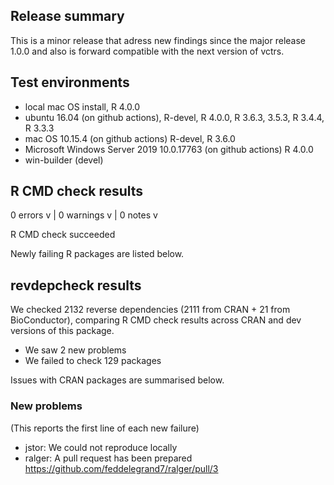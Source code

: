 ## Release summary

This is a minor release that adress new findings since the major release 1.0.0 and also 
is forward compatible with the next version of vctrs. 

## Test environments

* local mac OS install, R 4.0.0
* ubuntu 16.04 (on github actions), R-devel, R 4.0.0, R 3.6.3, 3.5.3, R 3.4.4, R 3.3.3
* mac OS 10.15.4 (on github actions) R-devel, R 3.6.0
* Microsoft Windows Server 2019 10.0.17763 (on github actions) R 4.0.0
* win-builder (devel)

## R CMD check results

0 errors v | 0 warnings v | 0 notes v

R CMD check succeeded

Newly failing R packages are listed below. 

## revdepcheck results

We checked 2132 reverse dependencies (2111 from CRAN + 21 from BioConductor), comparing R CMD check results across CRAN and dev versions of this package.

 * We saw 2 new problems
 * We failed to check 129 packages

Issues with CRAN packages are summarised below.

### New problems
(This reports the first line of each new failure)

* jstor: We could not reproduce locally
* ralger: A pull request has been prepared https://github.com/feddelegrand7/ralger/pull/3
